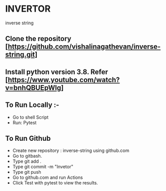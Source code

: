 # INVERTOR 
inverse string
## Clone the repository [https://github.com/vishalinagathevan/inverse-string.git]
## Install python version 3.8. Refer [https://www.youtube.com/watch?v=bnhQBUEpWlg]

## To Run Locally :-
* Go to shell Script
* Run: Pytest
   
## To Run Github 
* Create new repository : inverse-string using github.com
* Go to gitbash.
 * Type git add .
 * Type git commit -m "Invetor" 
 * Type git push
* Go to github.com and run Actions
* Click  Test with pytest to view the results.
